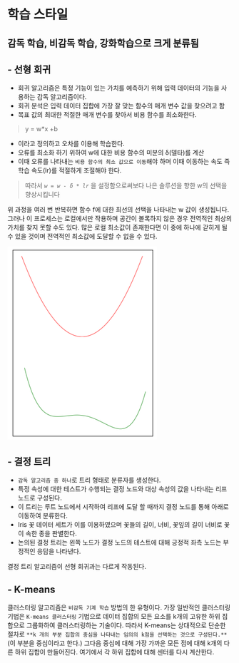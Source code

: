 # 학습 스타일
## 감독 학습, 비감독 학습, 강화학습으로 크게 분류됨

## - 선형 회귀
- 회귀 알고리즘은 특정 기능이 있는 가치를 예측하기 위해 입력 데이터의 기능을 사용하는 감독 알고리즘이다.
- 회귀 분석은 입력 데이터 집합에 가장 잘 맞는 함수의 매개 변수 값을 찾으려고 함
- 목표 값의 최대한 적절한 매개 변수를 찾아서 비용 함수를 최소화한다.
> y = w*x +b
- 이라고 정의하고 오차를 이용해 학습한다.
- 오류를 최소화 하기 위하여 w에 대한 비용 함수의 미분의 δ(델타)를 계산
- 이때 오류를 나타내는 `비용 함수의 최소 값으로 이동`해야 하며 이때 이동하는 속도 즉 학습 속도(lr)를 적절하게 조절해야 한다.

> 따라서 *`w = w - δ * lr`* 을 설정함으로써보다 나은 솔루션을 향한 w의 선택을 향상시킵니다

위 과정을 여러 번 반복하면 함수 f에 대한 최선의 선택을 나타내는 w 값이 생성됩니다. 그러나 이 프로세스는 로컬에서만 작용하며 공간이 볼록하지 않은 경우 전역적인 최상의 가치를 찾지 못할 수도 있다. 많은 로컬 최소값이 존재한다면 이 중에 하나에 갇히게 될 수 있을 것이며 전역적인 최소값에 도달할 수 없을 수 있다.

![오류 최소](2주차_사진\오류최소화.png)

## - 결정 트리
- `감독 알고리즘 중 하나`로 트리 형태로 분류자를 생성한다.
- 특정 속성에 대한 테스트가 수행되는 결정 노드와 대상 속성의 값을 나타내는 리프 노드로 구성된다.
- 이 트리는 루트 노드에서 시작하여 리프에 도달 할 때까지 결정 노드를 통해 아래로 이동하여 분류한다.
- Iris 꽃 데이터 세트가 이를 이용하였으며 꽃들의 길이, 너비, 꽃잎의 길이 너비로 꽃이 속한 종을 판별한다.
- 논의된 결정 트리는 왼쪽 노드가 결정 노드의 테스트에 대해 긍정적 좌측 노드는 부정적인 응답을 나타낸다.

결정 트리 알고리즘이 선형 회귀과는 다르게 작동된다.

## - K-means
클러스터링 알고리즘은 `비감독 기계 학습` 방법의 한 유형이다.
가장 일반적인 클러스터링 기법은 `K-means 클러스터링` 기법으로 데이터 집합의 모든 요소를 k개의 고유한 하위 집합으로 그룹화하여 클러스터링하는 기술이다.
따라서 K-means는 상대적으로 단순한 절차로 `**k 개의 부분 집합의 중심을 나타내는 임의의 k점을 선택하는 것으로 구성된다.**` (이 부분을 중심이라고 한다.) 그다음 중심에 대해 가장 가까운 모든 점에 대해 k개의 다른 하위 집합이 만들어진다. 여기에서 각 하위 집합에 대해 센터를 다시 계산한다.